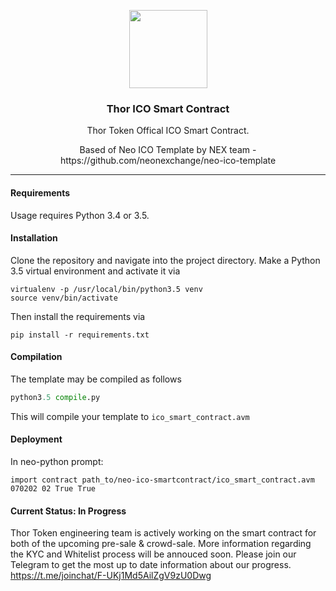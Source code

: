 <p align="center">
  <img
    src="https://assets.brandfolder.com/p429iy-cjzaz4-epdy6e/v/1550884/view.png"
    width="125px;">
</p>
<h3 align="center">Thor ICO Smart Contract</h3>
<p align="center">Thor Token Offical ICO Smart Contract.</p>
<p align="center">Based of Neo ICO Template by NEX team - https://github.com/neonexchange/neo-ico-template</p>
<hr/>

#### Requirements

Usage requires Python 3.4 or 3.5.

#### Installation

Clone the repository and navigate into the project directory. 
Make a Python 3.5 virtual environment and activate it via

    virtualenv -p /usr/local/bin/python3.5 venv
    source venv/bin/activate

Then install the requirements via

```shell
pip install -r requirements.txt
```

#### Compilation

The template may be compiled as follows

```python
python3.5 compile.py
```


This will compile your template to `ico_smart_contract.avm`

#### Deployment

In neo-python prompt:
```neo-python
import contract path_to/neo-ico-smartcontract/ico_smart_contract.avm 070202 02 True True
```


#### Current Status: In Progress

Thor Token engineering team is actively working on the smart contract for both of the upcoming pre-sale & crowd-sale. More information regarding the KYC and Whitelist process will be annouced soon. Please join our Telegram to get the most up to date information about our progress. https://t.me/joinchat/F-UKj1Md5AilZgV9zU0Dwg